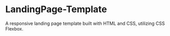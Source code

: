 # LandingPage-Template
A responsive landing page template built with HTML and CSS, utilizing CSS Flexbox.
